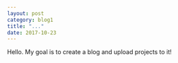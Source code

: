 ```yaml
---
layout: post
category: blog1
title: "..."
date: 2017-10-23
---
```


Hello.  My goal is to create a blog and upload projects to it!
